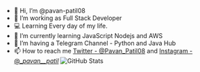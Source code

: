 - 👋 Hi, I’m @pavan-patil08
- 👀 I’m working as Full Stack Developer
- 💻 Learning Every day of my life.
- 🌱 I’m currently learning JavaScript Nodejs and AWS
- 💞️ I’m having a Telegram Channel - Python and Java Hub
- 📫 How to reach me  [Twitter - @Pavan_Patil08](https://twitter.com/Pavan_Patil08) and [Instagram - @__pavan__patil_](https://www.instagram.com/__pavan__patil_/)
![GitHub Stats](https://github-readme-stats.vercel.app/api?username=pavan-patil08&theme=radical)
